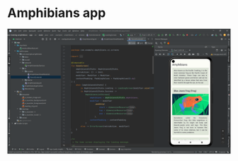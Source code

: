 Amphibians app
==================================

![alt text](https://github.com/revaile/Amphibians-google-image-network/blob/master/1.png?raw=true)
